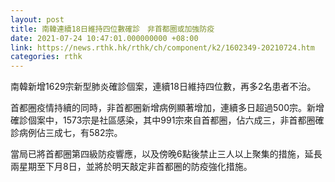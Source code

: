 ```yaml
---
layout: post
title: 南韓連續18日維持四位數確診　非首都圈或加強防疫
date: 2021-07-24 10:47:01.000000000 +08:00
link: https://news.rthk.hk/rthk/ch/component/k2/1602349-20210724.htm
categories: rthk
---
```


南韓新增1629宗新型肺炎確診個案，連續18日維持四位數，再多2名患者不治。

首都圈疫情持續的同時，非首都圈新增病例顯著增加，連續多日超過500宗。新增確診個案中，1573宗是社區感染，其中991宗來自首都圈，佔六成三，非首都圈確診病例佔三成七，有582宗。

當局已將首都圈第四級防疫響應，以及傍晚6點後禁止三人以上聚集的措施，延長兩星期至下月8日，並將於明天敲定非首都圈的防疫強化措施。
